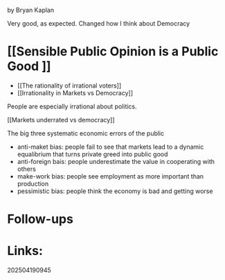 by Bryan Kaplan 

Very good, as expected. Changed how I think about Democracy 

# [[Sensible Public Opinion is a Public Good ]]

- [[The rationality of irrational voters]]
- [[Irrationality in Markets vs Democracy]]

People are especially irrational about politics. 

[[Markets underrated vs democracy]]




The big three systematic economic errors of the public
- anti-maket bias: people fail to see that markets lead to a dynamic equalibrium that turns private greed into public good
- anti-foreign bais: people underestimate the value in cooperating with others
- make-work bias: people see employment as more important than production
- pessimistic bias: people think the economy is bad and getting worse


# Follow-ups


# Links: 



202504190945
